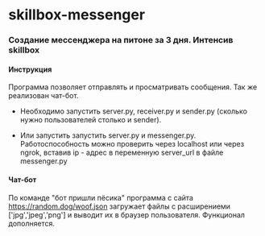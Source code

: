 # skillbox-messenger
### Создание мессенджера на питоне за 3 дня. Интенсив skillbox

#### Инструкция
Программа позволяет отправлять и просматривать сообщения. Так же реализован чат-бот.
- Необходимо запустить server.py, receiver.py и sender.py (сколько нужно пользователей столько и sender).

- Или запустить запустить server.py и messenger.py. Работоспособность можно проверить через localhost или через ngrok, вставив ip - адрес в переменную server_url в файле messenger.py



#### Чат-бот
По команде "бот пришли пёсика" программа с сайта https://random.dog/woof.json загружает файлы с расширениеми ['jpg','jpeg','png']
и выводит их в браузер пользователя. Функционал дополняется.
